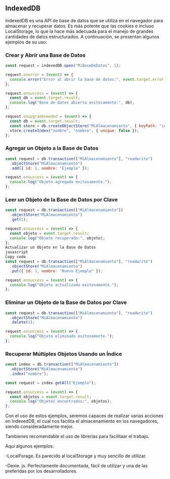 ## IndexedDB

IndexedDB es una API de base de datos que se utiliza en el navegador para almacenar y recuperar datos. Es más potente que las cookies e incluso LocalStorage, lo que la hace más adecuada para el manejo de grandes cantidades de datos estructurados. A continuación, se presentan algunos ejemplos de su uso:

### Crear y Abrir una Base de Datos

```javascript
const request = indexedDB.open("MiBaseDeDatos", 1);

request.onerror = (event) => {
  console.error("Error al abrir la base de datos:", event.target.error);
};

request.onsuccess = (event) => {
  const db = event.target.result;
  console.log("Base de datos abierta exitosamente:", db);
};

request.onupgradeneeded = (event) => {
  const db = event.target.result;
  const store = db.createObjectStore("MiAlmacenamiento", { keyPath: "id" });
  store.createIndex("nombre", "nombre", { unique: false });
};
```

### Agregar un Objeto a la Base de Datos
```javascript
const request = db.transaction(["MiAlmacenamiento"], "readwrite")
  .objectStore("MiAlmacenamiento")
  .add({ id: 1, nombre: "Ejemplo" });

request.onsuccess = (event) => {
  console.log("Objeto agregado exitosamente.");
};
```

### Leer un Objeto de la Base de Datos por Clave

```javascript
const request = db.transaction(["MiAlmacenamiento"])
  .objectStore("MiAlmacenamiento")
  .get(1);

request.onsuccess = (event) => {
  const objeto = event.target.result;
  console.log("Objeto recuperado:", objeto);
};
Actualizar un Objeto en la Base de Datos
javascript
Copy code
const request = db.transaction(["MiAlmacenamiento"], "readwrite")
  .objectStore("MiAlmacenamiento")
  .put({ id: 1, nombre: "Nuevo Ejemplo" });

request.onsuccess = (event) => {
  console.log("Objeto actualizado exitosamente.");
};

```

### Eliminar un Objeto de la Base de Datos por Clave
```javascript
const request = db.transaction(["MiAlmacenamiento"], "readwrite")
  .objectStore("MiAlmacenamiento")
  .delete(1);

request.onsuccess = (event) => {
  console.log("Objeto eliminado exitosamente.");
};

```

### Recuperar Múltiples Objetos Usando un Índice

```javascript
const index = db.transaction(["MiAlmacenamiento"])
  .objectStore("MiAlmacenamiento")
  .index("nombre");

const request = index.getAll("Ejemplo");

request.onsuccess = (event) => {
  const objetos = event.target.result;
  console.log("Objetos encontrados:", objetos);
};
```
Con el uso de estos ejemplos, seremos capaces de realizar varias acciones en  IndexedDB, el cual nos facilita el almacenamiento en los navegadores, siendo consideradamente mejor.

Tambienes recomendable el uso de librerias para facilitaar el trabajo.

Aquí algunos ejemplos:

-LocalForage. Es parecido al localStorage y muy sencillo de utilizar.

-Dexie. js. Perfectamente documentada, fácil de utilizar y una de las preferidas por los desarrolladores.